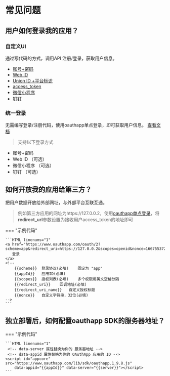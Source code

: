 
# 常见问题

## 用户如何登录我的应用？

### 自定义UI

通过写代码的方式，调用API 注册/登录，获取用户信息。

- [账号+密码](https://web.oauthapp.com/4/docs/framework_user/#_6)
- [Web ID](https://web.oauthapp.com/4/docs/framework_user/#_2)
- [Union ID +平台标识](https://web.oauthapp.com/4/docs/framework_user/#_3)
- [access_token](https://web.oauthapp.com/4/docs/framework_user/#access_token)
- [微信小程序](https://web.oauthapp.com/4/docs/framework_user/#_9)
- [钉钉](https://web.oauthapp.com/4/docs/framework_user/#_12)

### 统一登录

无需编写登录/注册代码，使用oauthapp单点登录，即可获取用户信息。
[查看文档](https://web.oauthapp.com/4/docs/framework_user/#_13)

> 支持以下登录方式

- 账号+密码
- Web ID （可选）
- 微信小程序 （可选）
- 钉钉 （可选）
<!-- - 邮箱+密码 -->
<!-- - 手机号+密码 -->
<!-- - Union ID +平台标识 -->

## 如何开放我的应用给第三方？

把用户数据开放给外部网址，与外部平台互联互通。

> 例如第三方应用的网址为https://127.0.0.2，使用[oauthapp单点登录](https://web.oauthapp.com/4/docs/framework_user/#_13)，将**redirect_url**参数设置为接收用户access_token的地址即可

=== "示例代码"

    ```HTML linenums="1"
    <a href="https://www.oauthapp.com/oauth/2?scheme=app&redirect_uri=https://127.0.0.2&scopes=openid&nonce=1667553723079">
       登录
    </a>
    <!-- 
        {{scheme}}	登录协议(必填)	固定为 "app"
        {{appId}}	应用ID(必填)	
        {{scopes}}	授权列表(必填)	多个权限用英文空格分隔
        {{redirect_uri}}	回调地址(必填)	
        {{redirect_uri_name}}	自定义授权标题	
        {{nonce}}	自定义字符串，32位(必填)	 
    -->
    ```

## 独立部署后，如何配置oauthapp SDK的服务器地址？

=== "示例代码"

    ```HTML linenums="1"
     <!-- data-server 属性替换为你的 服务器地址 -->
     <!-- data-appid 属性替换为你的 OAuthApp 应用的 ID -->
    <script id="appcore" src="https://www.oauthapp.com/lib/sdk/oauthapp.1.9.8.js" 
        data-appid="{{appId}}" data-server="{{server}}"></script>
    ```

<!-- 
## 如何实现排行榜功能？

1，用户登录注册

2，提交用户的分数

3，自动计算排名，查看排行榜数据

4，按天/周/月/年计算榜单

## 如何实现打卡签到功能？

1，用户登录注册

2，提交用户打卡记录

3，查看我的打卡记录

## 如何实现问卷调查功能？

1，用户登录注册

2，提交问卷

3，查看数据


## 如何制作一个聊天室？

1，用户登录注册

2，读取聊天消息

3，发送消息

4，删除/更新消息

## 如何制作一个新闻系统？

1，用户登录注册

2，发布新闻

3，读取新闻列表

4，更新/删除新闻 -->
